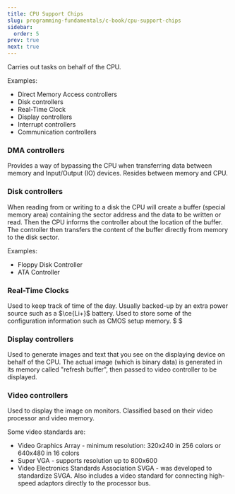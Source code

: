 ```yaml
---
title: CPU Support Chips
slug: programming-fundamentals/c-book/cpu-support-chips
sidebar:
  order: 5
prev: true
next: true
---
```


Carries out tasks on behalf of the CPU.

Examples:

- Direct Memory Access controllers
- Disk controllers
- Real-Time Clock
- Display controllers
- Interrupt controllers
- Communication controllers

### DMA controllers

Provides a way of bypassing the CPU when transferring data between memory and
Input/Output (IO) devices. Resides between memory and CPU.

### Disk controllers

When reading from or writing to a disk the CPU will create a buffer (special
memory area) containing the sector address and the data to be written or read.
Then the CPU informs the controller about the location of the buffer. The
controller then transfers the content of the buffer directly from memory to the
disk sector.

Examples:

- Floppy Disk Controller
- ATA Controller

### Real-Time Clocks

Used to keep track of time of the day. Usually backed-up by an extra power
source such as a $\ce{Li+}$ battery. Used to store some of the configuration
information such as CMOS setup memory. $ $

### Display controllers

Used to generate images and text that you see on the displaying device on behalf
of the CPU. The actual image (which is binary data) is generated in its memory
called "refresh buffer", then passed to video controller to be displayed.

### Video controllers

Used to display the image on monitors. Classified based on their video processor
and video memory.

Some video standards are:

- Video Graphics Array - minimum resolution: 320x240 in 256 colors or 640x480 in
  16 colors
- Super VGA - supports resolution up to 800x600
- Video Electronics Standards Association SVGA - was developed to standardize
  SVGA. Also includes a video standard for connecting high-speed adaptors
  directly to the processor bus.
